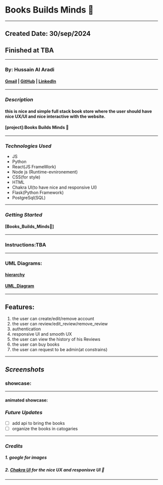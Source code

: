 # Books Builds Minds 📖

---

## Created Date: 30/sep/2024

## Finished at TBA

---

### By: Hussain Al Aradi

#### [Gmail](hussainaradi.ha@gmail.com) | [GitHub](https://github.com/HussainALAradi5) | [LinkedIn](https://www.linkedin.com/in/hussainalaradi/)

---

### **_Description_**

#### this is nice and simple full stack book store where the user should have nice UX/UI and nice interactive with the website.

#### [project]:Books Builds Minds 📖

---

### **_Technologies Used_**

- JS
- Python
- React(JS FrameWork)
- Node js (Runtime-evnironement)
- CSS(for style)
- HTML
- Chakra UI(to have nice and responsive UI)
- Flask(Python Framework)
- PostgreSql(SQL)

---

### **_Getting Started_**

#### [Books_Builds_Minds📖]

---

### Instructions:TBA

---

### UML Diagrams:

#### [hierarchy](./images/Books_Builds_Minds-Hierarchy_diagram.drawio.png)

#### [UML_Diagram](./images/Books_Builds_Minds-UML_Diagram.drawio.png)

---

## Features:

1. the user can create/edit/remove account
2. the user can review/edit_review/remove_review
3. authentication
4. responsive UI and smooth UX
5. the user can view the history of his Reviews
6. the user can buy books
7. the user can request to be admin(at constrains)

---

## **_Screenshots_**

### showcase:

---

#### animated showcase:

### **_Future Updates_**

- [ ] add api to bring the books
- [ ] organize the books in catogaries

---

### **_Credits_**

##### 1. google for images

##### 2. [Chakra UI](https://v2.chakra-ui.com/) for the nice UX and responisve UI 📖

---
